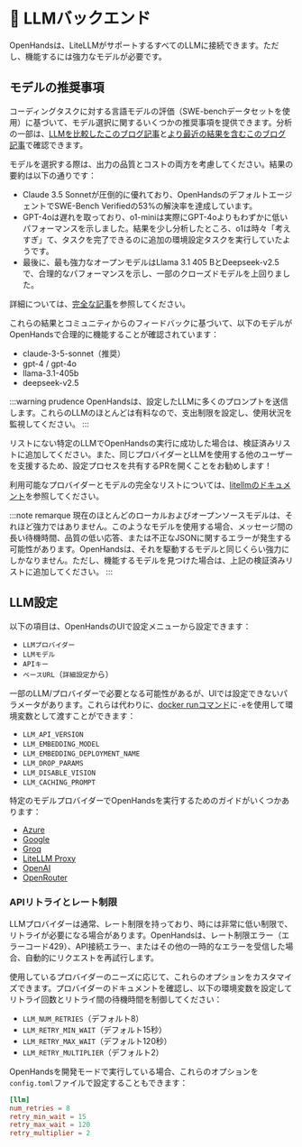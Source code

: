 # 🤖 LLMバックエンド

OpenHandsは、LiteLLMがサポートするすべてのLLMに接続できます。ただし、機能するには強力なモデルが必要です。

## モデルの推奨事項

コーディングタスクに対する言語モデルの評価（SWE-benchデータセットを使用）に基づいて、モデル選択に関するいくつかの推奨事項を提供できます。分析の一部は、[LLMを比較したこのブログ記事](https://www.all-hands.dev/blog/evaluation-of-llms-as-coding-agents-on-swe-bench-at-30x-speed)と[より最近の結果を含むこのブログ記事](https://www.all-hands.dev/blog/openhands-codeact-21-an-open-state-of-the-art-software-development-agent)で確認できます。

モデルを選択する際は、出力の品質とコストの両方を考慮してください。結果の要約は以下の通りです：

* Claude 3.5 Sonnetが圧倒的に優れており、OpenHandsのデフォルトエージェントでSWE-Bench Verifiedの53%の解決率を達成しています。
* GPT-4oは遅れを取っており、o1-miniは実際にGPT-4oよりもわずかに低いパフォーマンスを示しました。結果を少し分析したところ、o1は時々「考えすぎ」て、タスクを完了できるのに追加の環境設定タスクを実行していたようです。
* 最後に、最も強力なオープンモデルはLlama 3.1 405 BとDeepseek-v2.5で、合理的なパフォーマンスを示し、一部のクローズドモデルを上回りました。

詳細については、[完全な記事](https://www.all-hands.dev/blog/evaluation-of-llms-as-coding-agents-on-swe-bench-at-30x-speed)を参照してください。

これらの結果とコミュニティからのフィードバックに基づいて、以下のモデルがOpenHandsで合理的に機能することが確認されています：

* claude-3-5-sonnet（推奨）
* gpt-4 / gpt-4o
* llama-3.1-405b
* deepseek-v2.5

:::warning prudence
OpenHandsは、設定したLLMに多くのプロンプトを送信します。これらのLLMのほとんどは有料なので、支出制限を設定し、使用状況を監視してください。
:::

リストにない特定のLLMでOpenHandsの実行に成功した場合は、検証済みリストに追加してください。また、同じプロバイダーとLLMを使用する他のユーザーを支援するため、設定プロセスを共有するPRを開くことをお勧めします！

利用可能なプロバイダーとモデルの完全なリストについては、[litellmのドキュメント](https://docs.litellm.ai/docs/providers)を参照してください。

:::note remarque
現在のほとんどのローカルおよびオープンソースモデルは、それほど強力ではありません。このようなモデルを使用する場合、メッセージ間の長い待機時間、品質の低い応答、または不正なJSONに関するエラーが発生する可能性があります。OpenHandsは、それを駆動するモデルと同じくらい強力にしかなりません。ただし、機能するモデルを見つけた場合は、上記の検証済みリストに追加してください。
:::

## LLM設定

以下の項目は、OpenHandsのUIで設定メニューから設定できます：

* `LLMプロバイダー`
* `LLMモデル`
* `APIキー`
* `ベースURL`（`詳細設定`から）

一部のLLM/プロバイダーで必要となる可能性があるが、UIでは設定できないパラメータがあります。これらは代わりに、[docker runコマンド](./installation#start-the-app)に`-e`を使用して環境変数として渡すことができます：

* `LLM_API_VERSION`
* `LLM_EMBEDDING_MODEL`
* `LLM_EMBEDDING_DEPLOYMENT_NAME`
* `LLM_DROP_PARAMS`
* `LLM_DISABLE_VISION`
* `LLM_CACHING_PROMPT`

特定のモデルプロバイダーでOpenHandsを実行するためのガイドがいくつかあります：

* [Azure](./llms/azure-llms)
* [Google](./llms/google-llms)
* [Groq](./llms/groq)
* [LiteLLM Proxy](./llms/litellm-proxy)
* [OpenAI](./llms/openai-llms)
* [OpenRouter](./llms/openrouter)

### APIリトライとレート制限

LLMプロバイダーは通常、レート制限を持っており、時には非常に低い制限で、リトライが必要になる場合があります。OpenHandsは、レート制限エラー（エラーコード429）、API接続エラー、またはその他の一時的なエラーを受信した場合、自動的にリクエストを再試行します。

使用しているプロバイダーのニーズに応じて、これらのオプションをカスタマイズできます。プロバイダーのドキュメントを確認し、以下の環境変数を設定してリトライ回数とリトライ間の待機時間を制御してください：

* `LLM_NUM_RETRIES`（デフォルト8）
* `LLM_RETRY_MIN_WAIT`（デフォルト15秒）
* `LLM_RETRY_MAX_WAIT`（デフォルト120秒）
* `LLM_RETRY_MULTIPLIER`（デフォルト2）

OpenHandsを開発モードで実行している場合、これらのオプションを`config.toml`ファイルで設定することもできます：

```toml
[llm]
num_retries = 8
retry_min_wait = 15
retry_max_wait = 120
retry_multiplier = 2
```

